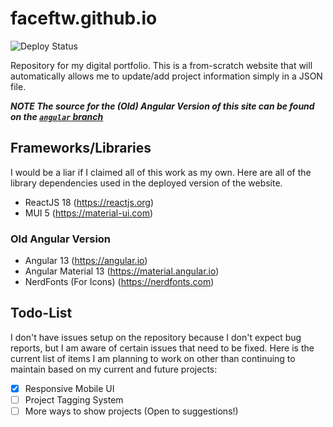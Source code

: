 # faceftw.github.io

![Deploy Status](https://github.com/rhit-westeraj/rhit-westeraj.github.io/actions/workflows/deploy.yml/badge.svg?branch=deploy)

Repository for my digital portfolio. This is a from-scratch website that will automatically allows me to update/add project information simply in a JSON file.

***NOTE The source for the (Old) Angular Version of this site can be found on the [`angular` branch](https://github.com/rhit-westeraj/rhit-westeraj.github.io/tree/angular)***

## Frameworks/Libraries

I would be a liar if I claimed all of this work as my own. Here are all of the library dependencies used in the deployed version of the website.

- ReactJS 18 (<https://reactjs.org>)
- MUI 5 (<https://material-ui.com>)

### Old Angular Version

- Angular 13 (<https://angular.io>)
- Angular Material 13 (<https://material.angular.io>)
- NerdFonts (For Icons) (<https://nerdfonts.com>)

## Todo-List

I don't have issues setup on the repository because I don't expect bug reports, but I am aware of certain issues that need to be fixed. Here is the current list of items I am planning to work on other than continuing to maintain based on my current and future projects:

- [x] Responsive Mobile UI
- [ ] Project Tagging System
- [ ] More ways to show projects (Open to suggestions!)
